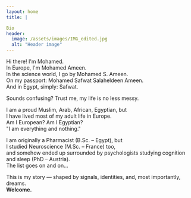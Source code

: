 ```yaml
---
layout: home
title: |

Bio
header:
  image: /assets/images/IMG_edited.jpg
  alt: "Header image"
---
```


   Hi there! I'm Mohamed.  
   In Europe, I'm Mohamed Ameen.  
   In the science world, I go by Mohamed S. Ameen.  
   On my passport: Mohamed Safwat Salaheldeen Ameen.  
   And in Egypt, simply: Safwat.  

Sounds confusing? Trust me, my life is no less messy.  

I am a proud Muslim, Arab, African, Egyptian, but  
I have lived most of my adult life in Europe.  
Am I European? Am I Egyptian?  
"I am everything and nothing."  

I am originally a Pharmacist (B.Sc. – Egypt), but  
I studied Neuroscience (M.Sc. – France) too,  
and somehow ended up surrounded by psychologists studying cognition and sleep (PhD – Austria).  
The list goes on and on...  

This is my story — shaped by signals, identities, and, most importantly, dreams.  
**Welcome.**